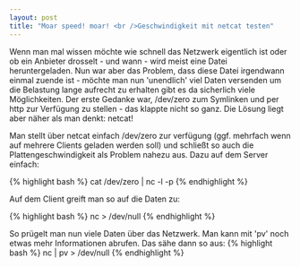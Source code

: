 ```yaml
---
layout: post
title: "Moar speed! moar! <br />Geschwindigkeit mit netcat testen"
---
```


Wenn man mal wissen möchte wie schnell das Netzwerk eigentlich ist oder ob ein Anbieter drosselt - und wann - wird meist eine Datei heruntergeladen. Nun war aber das Problem, dass diese Datei irgendwann einmal zuende ist - möchte man nun 'unendlich' viel Daten versenden um die Belastung lange aufrecht zu erhalten gibt es da sicherlich viele Möglichkeiten. Der erste Gedanke war, /dev/zero zum Symlinken und per http zur Verfügung zu stellen - das klappte nicht so ganz. Die Lösung liegt aber näher als man denkt: netcat!

Man stellt über netcat einfach /dev/zero zur verfügung (ggf. mehrfach wenn auf mehrere Clients geladen werden soll) und schließt so auch die Plattengeschwindigkeit als Problem nahezu aus. Dazu auf dem Server einfach:


{% highlight bash %}
cat /dev/zero | nc -l -p <port>
{% endhighlight %}

Auf dem Client greift man so auf die Daten zu:

{% highlight bash %}
nc <ip> <port> > /dev/null
{% endhighlight %}

So prügelt man nun viele Daten über das Netzwerk. Man kann mit 'pv' noch etwas mehr Informationen abrufen. Das sähe dann so aus:
{% highlight bash %}
nc <ip> <port> | pv > /dev/null
{% endhighlight %}
